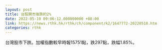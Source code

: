 ```yaml
---
layout: post
title: 台股開市後跌約2%
date: 2022-05-10 09:06:12.000000000 +08:00
link: https://news.rthk.hk/rthk/ch/component/k2/1647772-20220510.htm
categories: rthk
---
```


台灣股市下跌。加權指數較早時報15751點，跌297點，跌幅1.85%。
